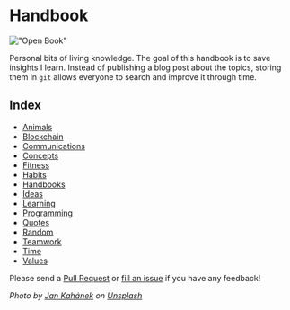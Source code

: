 # Handbook

!["Open Book"](https://images.unsplash.com/photo-1483546363825-7ebf25fb7513?ixlib=rb-0.3.5&ixid=eyJhcHBfaWQiOjEyMDd9&s=34f06173fc9d9c014d643c39fb7bfa13&auto=format&fit=crop&w=1350&q=80)

Personal bits of living knowledge. The goal of this handbook is to save insights I learn. Instead of publishing a blog post about the topics, storing them in `git` allows everyone to search and improve it through time.

## Index

* [Animals](content/animals.md)
* [Blockchain](content/blockchain.md)
* [Communications](content/communications.md)
* [Concepts](content/concepts.md)
* [Fitness](content/fitness.md)
* [Habits](content/habits.md)
* [Handbooks](content/handbooks.md)
* [Ideas](content/ideas.md)
* [Learning](content/learning.md)
* [Programming](content/programming.md)
* [Quotes](content/quotes.md)
* [Random](content/random.md)
* [Teamwork](content/teamwork.md)
* [Time](content/time.md)
* [Values](content/values.md)

Please send a [Pull Request](https://github.com/davidgasquez/handbook/pulls) or [fill an issue](https://github.com/davidgasquez/handbok/issues) if you have any feedback!

_Photo by [Jan Kahánek](https://unsplash.com/@honza_kahanek) on [Unsplash](https://unsplash.com)_
